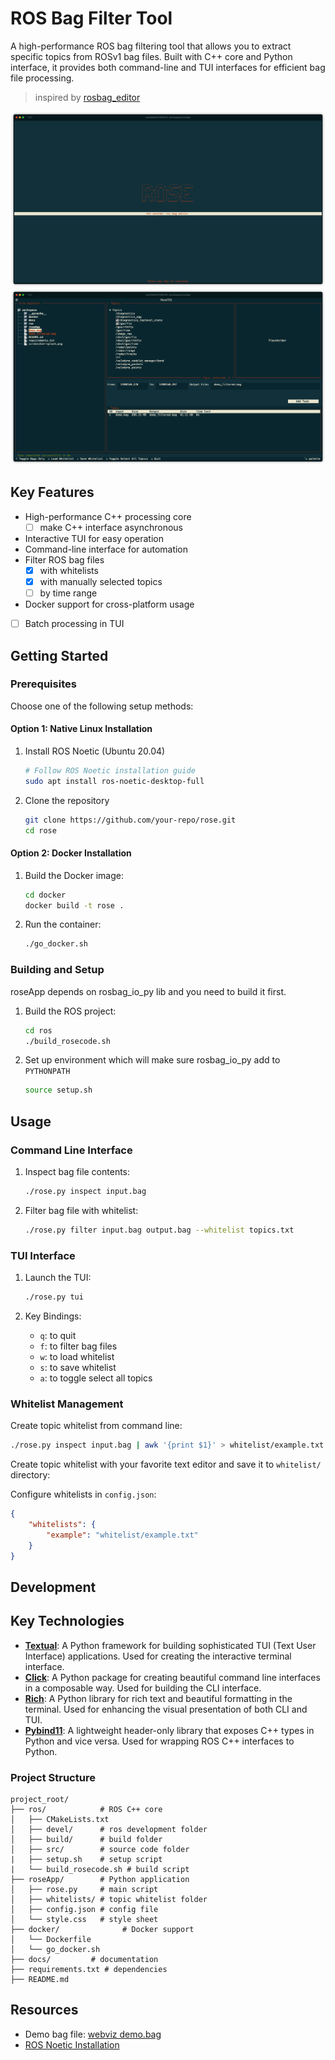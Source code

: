 # ROS Bag Filter Tool

A high-performance ROS bag filtering tool  that allows you to extract specific topics from ROSv1 bag files. Built with C++ core and Python interface, it provides both command-line and TUI interfaces for efficient bag file processing.

>inspired by [rosbag_editor](https://github.com/klekkala/rosbag_editor)


![splash screen](screenshot-splash.png)
![tui](screenshot-main.png)



## Key Features

- High-performance C++ processing core
  - [ ] make C++ interface asynchronous
- Interactive TUI for easy operation
- Command-line interface for automation
- Filter ROS bag files 
  - [X] with whitelists 
  - [X] with manually selected topics
  - [ ] by time range
- Docker support for cross-platform usage
- [ ] Batch processing in TUI

## Getting Started

### Prerequisites

Choose one of the following setup methods:

#### Option 1: Native Linux Installation
1. Install ROS Noetic (Ubuntu 20.04)
   ```bash
   # Follow ROS Noetic installation guide
   sudo apt install ros-noetic-desktop-full
   ```

2. Clone the repository
   ```bash
   git clone https://github.com/your-repo/rose.git
   cd rose
   ```

#### Option 2: Docker Installation
1. Build the Docker image:
   ```bash
   cd docker
   docker build -t rose .
   ```

2. Run the container:
   ```bash
   ./go_docker.sh
   ```

### Building and Setup

roseApp depends on rosbag_io_py lib and you need to build it first.

1. Build the ROS project:
   ```bash
   cd ros
   ./build_rosecode.sh
   ```

2. Set up environment which will make sure rosbag_io_py add to `PYTHONPATH`
   ```bash
   source setup.sh
   ```
  

## Usage

### Command Line Interface

1. Inspect bag file contents:
   ```bash
   ./rose.py inspect input.bag
   ```

2. Filter bag file with whitelist:
   ```bash
   ./rose.py filter input.bag output.bag --whitelist topics.txt
   ```

### TUI Interface

1. Launch the TUI:
   ```bash
   ./rose.py tui
   ```

2. Key Bindings:
   - `q`: to quit
   - `f`: to filter bag files
   - `w`: to load whitelist
   - `s`: to save whitelist
   - `a`: to toggle select all topics

### Whitelist Management

Create topic whitelist from command line:
```bash
./rose.py inspect input.bag | awk '{print $1}' > whitelist/example.txt
```

Create topic whitelist with your favorite text editor and save it to `whitelist/` directory:


Configure whitelists in `config.json`:
```json
{
    "whitelists": {
        "example": "whitelist/example.txt"
    }
}
```

## Development

## Key Technologies

- **[Textual](https://textual.textualize.io/)**: A Python framework for building sophisticated TUI (Text User Interface) applications. Used for creating the interactive terminal interface.
- **[Click](https://click.palletsprojects.com/)**: A Python package for creating beautiful command line interfaces in a composable way. Used for building the CLI interface.
- **[Rich](https://rich.readthedocs.io/)**: A Python library for rich text and beautiful formatting in the terminal. Used for enhancing the visual presentation of both CLI and TUI.
- **[Pybind11](https://pybind11.readthedocs.io/)**: A lightweight header-only library that exposes C++ types in Python and vice versa. Used for wrapping ROS C++ interfaces to Python.


### Project Structure
```
project_root/
├── ros/            # ROS C++ core
│   ├── CMakeLists.txt
│   ├── devel/      # ros development folder
│   ├── build/      # build folder
│   ├── src/        # source code folder
|   ├── setup.sh    # setup script
|   └── build_rosecode.sh # build script
├── roseApp/        # Python application
│   ├── rose.py     # main script
│   ├── whitelists/ # topic whitelist folder
│   ├── config.json # config file
│   └── style.css   # style sheet
├── docker/              # Docker support
│   └── Dockerfile
│   └── go_docker.sh
├── docs/         # documentation
├── requirements.txt # dependencies
├── README.md     
```


## Resources

- Demo bag file: [webviz demo.bag](https://storage.googleapis.com/cruise-webviz-public/demo.bag)
- [ROS Noetic Installation](http://wiki.ros.org/noetic/Installation)



